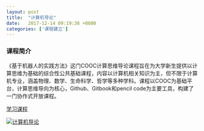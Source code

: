 ```yaml
---
layout: post
title:  "计算机导论"
date:   2017-12-14 09:19:36 +0800
categories: ['课程建立']
---
```

### 课程简介
《基于机器人的实践方法》这门COOC计算思维导论课程旨在为大学新生提供以计算思维为基础的综合性公共基础课程，内容以计算机相关知识为主，但不限于计算机专业，涵盖物理、数学、生命科学、哲学等多种学科。课程以COOC为基础平台，计算思维导向为核心，Github、Gitbook和pencil code为主要工具，构建了一门协作式开放课程。

[学习课程](https://kinggolzu.gitbooks.io/introduction-to-computer/content/)

[![计算机导论](/images/book-thumb/introduce-to-computer.png)](https://kinggolzu.gitbooks.io/introduction-to-computer/content/)
